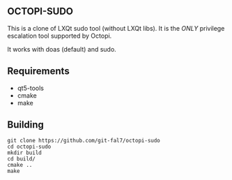 ## OCTOPI-SUDO

This is a clone of LXQt sudo tool (without LXQt libs). It is the *ONLY* privilege escalation tool supported by Octopi.

It works with doas (default) and sudo.
## Requirements
- qt5-tools
- cmake
- make

## Building
```
git clone https://github.com/git-fal7/octopi-sudo
cd octopi-sudo
mkdir build
cd build/
cmake ..
make
```
